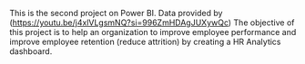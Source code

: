 This is the second project on Power BI. Data provided by (https://youtu.be/j4xlVLgsmNQ?si=996ZmHDAgJUXywQc)
The objective of this project is to help an organization to improve employee performance and improve employee retention (reduce attrition) by creating a HR Analytics dashboard.
